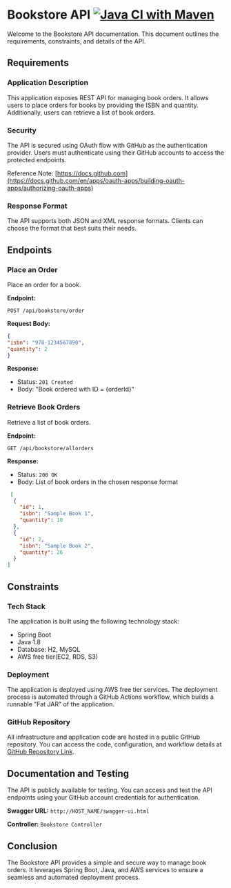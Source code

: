 # Bookstore API [![Java CI with Maven](https://github.com/mrunmay/bookstore/actions/workflows/maven.yml/badge.svg)](https://github.com/mrunmay/bookstore/actions/workflows/maven.yml)

Welcome to the Bookstore API documentation. This document outlines the requirements, constraints, and details of the API.

## Requirements

### Application Description

This application exposes REST API for managing book orders. It allows users to place orders for books by providing the ISBN and quantity. Additionally, users can retrieve a list of book orders.

### Security

The API is secured using OAuth flow with GitHub as the authentication provider. Users must authenticate using their GitHub accounts to access the protected endpoints.

Reference Note: [https://docs.github.com](https://docs.github.com/en/apps/oauth-apps/building-oauth-apps/authorizing-oauth-apps)


### Response Format

The API supports both JSON and XML response formats. Clients can choose the format that best suits their needs.

## Endpoints

### Place an Order

Place an order for a book.

**Endpoint:**
```
POST /api/bookstore/order
```

**Request Body:**
```json
{
"isbn": "978-1234567890",
"quantity": 2
}
```

**Response:**
- Status: `201 Created`
- Body: "Book ordered with ID = {orderId}"

### Retrieve Book Orders

Retrieve a list of book orders.

**Endpoint:**
```
GET /api/bookstore/allorders
```

**Response:**
- Status: `200 OK`
- Body: List of book orders in the chosen response format
```json    
 [
  {
    "id": 1,
    "isbn": "Sample Book 1",
    "quantity": 10
  },
  {
    "id": 2,
    "isbn": "Sample Book 2",
    "quantity": 26
  }
]
```

## Constraints

### Tech Stack

The application is built using the following technology stack:
- Spring Boot
- Java 1.8
- Database: H2, MySQL
- AWS free tier(EC2, RDS, S3)

### Deployment

The application is deployed using  AWS free tier services.
The deployment process is automated through a GitHub Actions workflow, which builds a runnable "Fat JAR" of the application.

### GitHub Repository

All infrastructure and application code are hosted in a public GitHub repository. You can access the code, configuration, and workflow details at [GitHub Repository Link](https://github.com/mrunmay/bookstore).

## Documentation and Testing

The API is publicly available for testing. You can access and test the API endpoints using your GitHub account credentials for authentication.

**Swagger URL:** `http://HOST_NAME/swagger-ui.html`

**Controller:** `Bookstore Controller`

## Conclusion

The Bookstore API provides a simple and secure way to manage book orders. It leverages Spring Boot, Java, and AWS services to ensure a seamless and automated deployment process.
